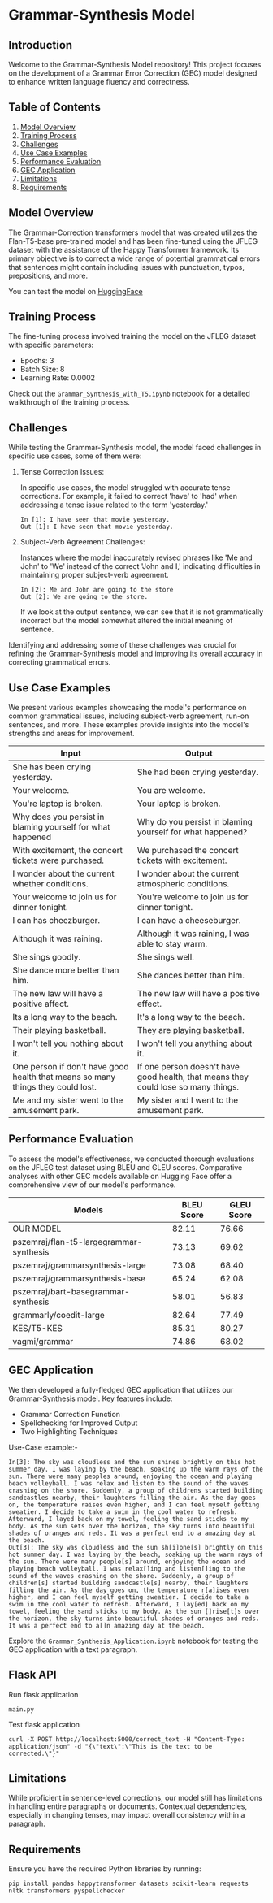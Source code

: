 # Grammar-Synthesis Model

## Introduction
Welcome to the Grammar-Synthesis Model repository! This project focuses on the development of a Grammar Error Correction (GEC) model designed to enhance written language fluency and correctness.

## Table of Contents
1. [Model Overview](#model-overview)
2. [Training Process](#training-process)
3. [Challenges](#challenges)
4. [Use Case Examples](#use-case-examples)
5. [Performance Evaluation](#performance-evaluation)
6. [GEC Application](#gec-application)
7. [Limitations](#limitations)
8. [Requirements](#requirements)

## Model Overview

The Grammar-Correction transformers model that was created utilizes the Flan-T5-base pre-trained model and has been fine-tuned using the JFLEG dataset with the assistance of the Happy Transformer framework. Its primary objective is to correct a wide range of potential grammatical errors that sentences might contain including issues with punctuation, typos, prepositions, and more.

You can test the model on [HuggingFace](https://huggingface.co/Sajid030/t5-base-grammar-synthesis)

## Training Process

The fine-tuning process involved training the model on the JFLEG dataset with specific parameters:

- Epochs: 3
- Batch Size: 8
- Learning Rate: 0.0002

Check out the `Grammar_Synthesis_with_T5.ipynb` notebook for a detailed walkthrough of the training process.

## Challenges

While testing the Grammar-Synthesis model, the model faced challenges in specific use cases, some of them were:

1. Tense Correction Issues:
   
   In specific use cases, the model struggled with accurate tense corrections. For example, it failed to correct 'have' to 'had' when addressing a tense issue related to the term 'yesterday.'
   ```
   In [1]: I have seen that movie yesterday.
   Out [1]: I have seen that movie yesterday.
   ```
2. Subject-Verb Agreement Challenges:

   Instances where the model inaccurately revised phrases like 'Me and John' to 'We' instead of the correct 'John and I,' indicating difficulties in maintaining proper subject-verb agreement.
   ```
   In [2]: Me and John are going to the store
   Out [2]: We are going to the store.
   ```
   If we look at the output sentence, we can see that it is not grammatically incorrect but the model somewhat altered the initial meaning of sentence.

Identifying and addressing some of these challenges was crucial for refining the Grammar-Synthesis model and improving its overall accuracy in correcting grammatical errors.


## Use Case Examples

We present various examples showcasing the model's performance on common grammatical issues, including subject-verb agreement, run-on sentences, and more. These examples provide insights into the model's strengths and areas for improvement.

| Input                                               | Output                                             |
| ---------------------------------------------------- | -------------------------------------------------- |
| She has been crying yesterday.                       | She had been crying yesterday.                      |
| Your welcome.                                        | You are welcome.                                   |
| You're laptop is broken.                             | Your laptop is broken.                             |
| Why does you persist in blaming yourself for what happened | Why do you persist in blaming yourself for what happened? |
| With excitement, the concert tickets were purchased. | We purchased the concert tickets with excitement.  |
| I wonder about the current whether conditions.       | I wonder about the current atmospheric conditions. |
| Your welcome to join us for dinner tonight.          | You're welcome to join us for dinner tonight.      |
| I can has cheezburger.                               | I can have a cheeseburger.                         |
| Although it was raining.                             | Although it was raining, I was able to stay warm.  |
| She sings goodly.                                    | She sings well.                                    |
| She dance more better than him.                      | She dances better than him.                        |
| The new law will have a positive affect.             | The new law will have a positive effect.           |
| Its a long way to the beach.                         | It's a long way to the beach.                       |
| Their playing basketball.                            | They are playing basketball.                       |
| I won't tell you nothing about it.                   | I won't tell you anything about it.                |
| One person if don't have good health that means so many things they could lost. | If one person doesn't have good health, that means they could lose so many things. |
| Me and my sister went to the amusement park.        | My sister and I went to the amusement park.        |

## Performance Evaluation

To assess the model's effectiveness, we conducted thorough evaluations on the JFLEG test dataset using BLEU and GLEU scores. Comparative analyses with other GEC models available on Hugging Face offer a comprehensive view of our model's performance.

| Models                                       | BLEU Score | GLEU Score |
| -------------------------------------------- | ---------- | ---------- |
| OUR MODEL                                    | 82.11      | 76.66      |
| pszemraj/flan-t5-largegrammar-synthesis      | 73.13      | 69.62      |
| pszemraj/grammarsynthesis-large              | 73.08      | 68.40      |
| pszemraj/grammarsynthesis-base               | 65.24      | 62.08      |
| pszemraj/bart-basegrammar-synthesis          | 58.01      | 56.83      |
| grammarly/coedit-large                       | 82.64      | 77.49      |
| KES/T5-KES                                   | 85.31      | 80.27      |
| vagmi/grammar                                | 74.86      | 68.02      |

## GEC Application

We then developed a fully-fledged GEC application that utilizes our Grammar-Synthesis model. Key features include:

- Grammar Correction Function
- Spellchecking for Improved Output
- Two Highlighting Techniques

Use-Case example:-
```
In[3]: The sky was cloudless and the sun shines brightly on this hot summer day. I was laying by the beach, soaking up the warm rays of the sun. There were many peoples around, enjoying the ocean and playing beach volleyball. I was relax and listen to the sound of the waves crashing on the shore. Suddenly, a group of childrens started building sandcastles nearby, their laughters filling the air. As the day goes on, the temperature raises even higher, and I can feel myself getting sweatier. I decide to take a swim in the cool water to refresh. Afterward, I layed back on my towel, feeling the sand sticks to my body. As the sun sets over the horizon, the sky turns into beautiful shades of oranges and reds. It was a perfect end to a amazing day at the beach.
Out[3]: The sky was cloudless and the sun sh[i]one[s] brightly on this hot summer day. I was laying by the beach, soaking up the warm rays of the sun. There were many people[s] around, enjoying the ocean and playing beach volleyball. I was relax[]ing and listen[]ing to the sound of the waves crashing on the shore. Suddenly, a group of children[s] started building sandcastle[s] nearby, their laughters filling the air. As the day goes on, the temperature r[a]ises even higher, and I can feel myself getting sweatier. I decide to take a swim in the cool water to refresh. Afterward, I lay[ed] back on my towel, feeling the sand sticks to my body. As the sun []rise[t]s over the horizon, the sky turns into beautiful shades of oranges and reds. It was a perfect end to a[]n amazing day at the beach.
```
Explore the `Grammar_Synthesis_Application.ipynb` notebook for testing the GEC application with a text paragraph.


## Flask API
Run flask application
```
main.py
```
Test flask application
```
curl -X POST http://localhost:5000/correct_text -H "Content-Type: application/json" -d "{\"text\":\"This is the text to be corrected.\"}"
```

## Limitations

While proficient in sentence-level corrections, our model still has limitations in handling entire paragraphs or documents. Contextual dependencies, especially in changing tenses, may impact overall consistency within a paragraph.

## Requirements
Ensure you have the required Python libraries by running:
```
pip install pandas happytransformer datasets scikit-learn requests nltk transformers pyspellchecker

```
